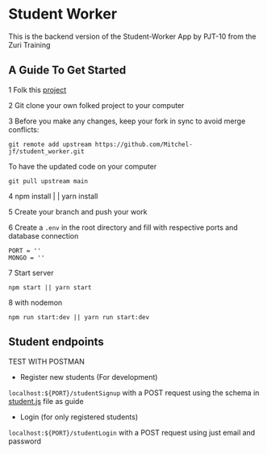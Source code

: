 # Student Worker
This is the backend version of the Student-Worker App by PJT-10 from the Zuri Training

## A Guide To Get Started
1 Folk this [project](https://github.com/Mitchel-jf/student_worker/)

2 Git clone your own folked project to your computer

3 Before you make any changes, keep your fork in sync to avoid merge conflicts:
```
git remote add upstream https://github.com/Mitchel-jf/student_worker.git
```
To have the updated code on your computer 
```
git pull upstream main
```
4 npm install | | yarn install 

5 Create your branch and push your work

6 Create a `.env` in the root directory and fill with respective ports and database connection
```
PORT = ''
MONGO = ''
```
7 Start server 
```
npm start || yarn start
```
8 with nodemon
```
npm run start:dev || yarn run start:dev
```

## Student endpoints

TEST WITH POSTMAN

- Register new students (For development)

`localhost:${PORT}/studentSignup` with a POST request using the schema in [student.js](https://github.com/Mitchel-jf/student_worker/blob/main/src/models/student.js) file as guide


- Login (for only registered students)

`localhost:${PORT}/studentLogin` with a POST request using just email and password


